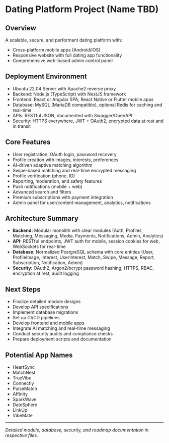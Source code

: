 # Dating Platform Project (Name TBD)

## Overview
A scalable, secure, and performant dating platform with:
- Cross-platform mobile apps (Android/iOS)
- Responsive website with full dating app functionality
- Comprehensive web-based admin control panel

## Deployment Environment
- Ubuntu 22.04 Server with Apache2 reverse proxy
- Backend: Node.js (TypeScript) with NestJS framework
- Frontend: React or Angular SPA, React Native or Flutter mobile apps
- Database: MySQL (MariaDB compatible), optional Redis for caching and real-time
- APIs: RESTful JSON, documented with Swagger/OpenAPI
- Security: HTTPS everywhere, JWT + OAuth2, encrypted data at rest and in transit

## Core Features
- User registration, OAuth login, password recovery
- Profile creation with images, interests, preferences
- AI-driven adaptive matching algorithm
- Swipe-based matching and real-time encrypted messaging
- Profile verification (phone, ID)
- Reporting, moderation, and safety features
- Push notifications (mobile + web)
- Advanced search and filters
- Premium subscriptions with payment integration
- Admin panel for user/content management, analytics, notifications

## Architecture Summary
- **Backend:** Modular monolith with clear modules (Auth, Profiles, Matching, Messaging, Media, Payments, Notifications, Admin, Analytics)
- **API:** RESTful endpoints, JWT auth for mobile, session cookies for web, WebSockets for real-time
- **Database:** Normalized PostgreSQL schema with core entities (User, ProfileImage, Interest, UserInterest, Match, Swipe, Message, Report, Subscription, Notification, Admin)
- **Security:** OAuth2, Argon2/bcrypt password hashing, HTTPS, RBAC, encryption at rest, audit logging

## Next Steps
- Finalize detailed module designs
- Develop API specifications
- Implement database migrations
- Set up CI/CD pipelines
- Develop frontend and mobile apps
- Integrate AI matching and real-time messaging
- Conduct security audits and compliance checks
- Prepare deployment scripts and documentation

## Potential App Names
- HeartSync
- MatchNest
- TrueVibe
- Connectly
- PulseMatch
- Affinity
- SparkWave
- DateSphere
- LinkUp
- VibeMate

---

*Detailed module, database, security, and roadmap documentation in respective files.*
